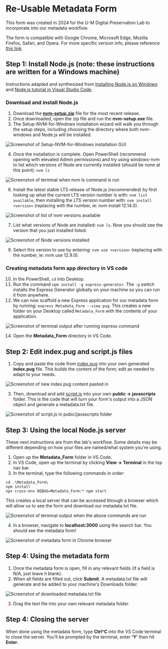 # Re-Usable Metadata Form
This form was created in 2024 for the U-M Digital Preservation Lab to incorporate into our metadata workflow.

The form is compatible with Google Chrome, Microsoft Edge, Mozilla Firefox, Safari, and Opera. For more specific version info, please reference [this link](https://www.w3schools.com/tags/att_a_download.asp).

## Step 1: Install Node.js (note: these instructions are written for a Windows machine)
Instructions adapted and synthesized from [Installing Node.js on Windows](https://learn.microsoft.com/en-us/windows/dev-environment/javascript/nodejs-on-windows) and [Node.js tutorial in Visual Studio Code](https://code.visualstudio.com/docs/nodejs/nodejs-tutorial).

### Download and install Node.js
1. Download the [**nvm-setup.zip**](https://github.com/coreybutler/nvm-windows/releases) file for the most recent release.
2. Once downloaded, open the zip file and run the **nvm-setup.exe** file.
3. The Setup-NVM-for-Windows installation wizard will walk you through the setup steps, including choosing the directory where both nvm-windows and Node.js will be installed.
   
![Screenshot of Setup-NVM-for-Windows installation GUI](https://learn.microsoft.com/en-us/windows/images/install-nvm-for-windows-wizard.png)

4. Once the installation is complete. Open PowerShell (recommend opening with elevated Admin permissions) and try using windows-nvm to list which versions of Node are currently installed (should be none at this point): ```nvm ls```

![Screenshot of terminal when nvm ls command is run](https://learn.microsoft.com/en-us/windows/images/windows-nvm-powershell-no-node.png)

6. Install the latest stable LTS release of Node.js (recommended) by first looking up what the current LTS version number is with: ```nvm list available```, then installing the LTS version number with: ```nvm install <version>``` (replacing <version> with the number, ie: nvm install 12.14.0).

![Screenshot of list of nvm versions available](https://learn.microsoft.com/en-us/windows/images/windows-nvm-list.png)

7. List what versions of Node are installed: ```nvm ls```. Now you should see the version that you just installed listed.

![Screenshot of Node versions installed](https://github.com/user-attachments/assets/a553d254-3a80-4db3-8c65-d7a191c02e1c)

9. Select this version to use by entering: ```nvm use <version>``` (replacing <version> with the number, ie: nvm use 12.9.0).

### Creating metadata form app directory in VS code
10. In the PowerShell, ```cd``` into Desktop.
11. Run the command ```npm install -g express-generator```. The ```-g``` switch installs the Express Generator globally on your machine so you can run it from anywhere.
12. We can now scaffold a new Express application for our metadata form by running: ```express Metadata_Form --view pug```. This creates a new folder on your Desktop called ```Metadata_Form``` with the contents of your application.

![Screenshot of terminal output after running express command](https://github.com/user-attachments/assets/b60b8165-8fc1-4771-a664-ad06069160c1)

14. Open the **Metadata_Form** directory in VS Code.

## Step 2: Edit index.pug and script.js files
1. Copy and paste the code from [index.pug](https://github.com/mlibrary/digiPres/blob/main/DigiArch/views/index.pug) into your own generated **index.pug** file. This builds the content of the form; edit as needed to adapt to your needs.

![Screenshot of new index.pug content pasted in](https://github.com/user-attachments/assets/bbed45a6-8760-4bef-b80c-9dbcf69ff698)

3. Then, download and add [script.js](https://github.com/mlibrary/digiPres/blob/main/DigiArch/public/javascripts/script.js) into your own **public -> javascripts** folder. This is the code that will turn your form's output into a JSON object and generate a metadata.txt file.

![Screenshot of script.js in pubic/javascripts folder](https://github.com/user-attachments/assets/4be73353-5131-405e-b3de-50d1b03c0122)

## Step 3: Using the local Node.js server
These next instructions are from the lab's workflow. Some details may be different depending on how your files are named/what system you're using.

1. Open up the **Metadata_Form** folder in VS Code.
2. In VS Code, open up the terminal by clicking **View -> Terminal** in the top nav bar.
3. In the terminal, type the following commands in order:

```
cd .\Metadata_Form\
npm install
npx cross-env DEBUG=Metadata_Form:* npm start
```

This creates a local server that can be accessed through a browser which will allow us to see the form and download our metadata.txt file.

![Screenshot of terminal output when the above commands are run](https://github.com/user-attachments/assets/23d640b3-8f0e-4646-9ed4-e40ebd4655b2)

4. In a browser, navigate to **localhost:3000** using the search bar. You should see the metadata form!

![Screenshot of metadata form in Chrome browser](https://github.com/user-attachments/assets/4c2b6de9-502a-460f-9706-7b3c8e4ab3d7)

## Step 4: Using the metadata form
1. Once the metadata form is open, fill in any relevant fields (if a field is N/A, just leave it blank).
2. When all fields are filled out, click **Submit**. A metadata.txt file will generate and be added to your machine's Downloads folder.

![Screenshot of downloaded metadata.txt file](https://github.com/user-attachments/assets/9597e1fb-a1b7-405b-8531-d4fbc5c186f5)

3. Drag the text file into your own relevant metadata folder.

## Step 4: Closing the server
When done using the metadata form, type **Ctrl^C** into the VS Code terminal to close the server. You’ll be prompted by the terminal, enter **‘Y’** then hit **Enter**.

